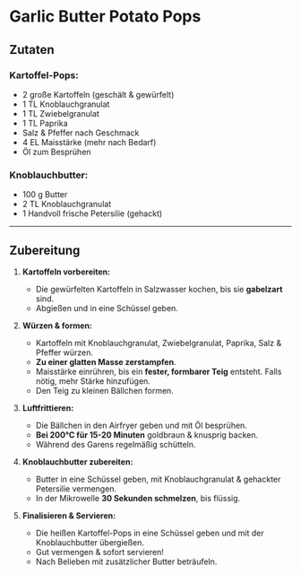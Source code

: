 # Garlic Butter Potato Pops  

## Zutaten  

### Kartoffel-Pops:  
- 2 große Kartoffeln (geschält & gewürfelt)  
- 1 TL Knoblauchgranulat  
- 1 TL Zwiebelgranulat  
- 1 TL Paprika  
- Salz & Pfeffer nach Geschmack  
- 4 EL Maisstärke (mehr nach Bedarf)  
- Öl zum Besprühen  

### Knoblauchbutter:  
- 100 g Butter  
- 2 TL Knoblauchgranulat  
- 1 Handvoll frische Petersilie (gehackt)  

---

## Zubereitung  

1. **Kartoffeln vorbereiten:**  
   - Die gewürfelten Kartoffeln in Salzwasser kochen, bis sie **gabelzart** sind.  
   - Abgießen und in eine Schüssel geben.  

2. **Würzen & formen:**  
   - Kartoffeln mit Knoblauchgranulat, Zwiebelgranulat, Paprika, Salz & Pfeffer würzen.  
   - **Zu einer glatten Masse zerstampfen**.  
   - Maisstärke einrühren, bis ein **fester, formbarer Teig** entsteht. Falls nötig, mehr Stärke hinzufügen.  
   - Den Teig zu kleinen Bällchen formen.  

3. **Luftfrittieren:**  
   - Die Bällchen in den Airfryer geben und mit Öl besprühen.  
   - **Bei 200°C für 15-20 Minuten** goldbraun & knusprig backen.  
   - Während des Garens regelmäßig schütteln.  

4. **Knoblauchbutter zubereiten:**  
   - Butter in eine Schüssel geben, mit Knoblauchgranulat & gehackter Petersilie vermengen.  
   - In der Mikrowelle **30 Sekunden schmelzen**, bis flüssig.  

5. **Finalisieren & Servieren:**  
   - Die heißen Kartoffel-Pops in eine Schüssel geben und mit der Knoblauchbutter übergießen.  
   - Gut vermengen & sofort servieren!  
   - Nach Belieben mit zusätzlicher Butter beträufeln.  

